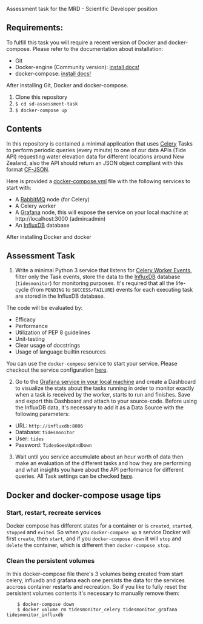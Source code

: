 Assessment task for the MRD - Scientific Developer position

## Requirements:

To fulfill this task you will require a recent version of Docker and docker-compose. Please refer to the documentation about installation:

 * Git
 * Docker-engine (Community version): [install docs!](https://docs.docker.com/install/linux/docker-ce/ubuntu/)
 * docker-compose: [install docs!](https://docs.docker.com/compose/install/)

After installing Git, Docker and docker-compose.

 1. Clone this repository
 2. `$ cd sd-assessment-task`
 3. `$ docker-compose up`

## Contents

In this repository is contained a minimal application that uses [Celery](https://docs.celeryproject.org/en/latest/) Tasks to perform periodic queries (every minute) to one of our data APIs (Tide API) requesting water elevation data for different locations around New Zealand, also the API should return an JSON object compliant with this format [CF-JSON](http://cf-json.org/).

Here is provided a [docker-compose.yml](docker-compose.yml) file with the following services to start with:

 * A [RabbitMQ](https://hub.docker.com/_/rabbitmq) node (for Celery)
 * A Celery worker
 * A [Grafana](https://grafana.com/docs/installation/docker/) node, this will expose the service on your local machine at http://localhost:3000 (admin:admin)
 * An [InfluxDB](https://hub.docker.com/_/influxdb) database

 After installing Docker and docker
 

## Assessment Task

1. Write a minimal Python 3 service that listens for [Celery Worker Events](https://docs.celeryproject.org/en/latest/userguide/monitoring.html#events), filter only the Task events, store the data to the [InfluxDB](https://influxdb-python.readthedocs.io/en/latest/index.html) database (`tidesmonitor`) for monitoring purposes. It's required that all the life-cycle (from `PENDING` to `SUCCESS/FAILURE`) events for each executing task are stored in the InfluxDB database.

The code will be evaluated by:

 * Efficacy 
 * Performance
 * Utilization of PEP 8 guidelines
 * Unit-testing
 * Clear usage of docstrings
 * Usage of language builtin resources
 
You can use the `docker-compose` service to start your service. Please checkout the service configuration [here](docker-compose.yml#53).

2. Go to the [Grafana service in your local machine](http://localhost:3000) and create a Dashboard to visualize the stats about the tasks running in order to monitor exactly when a task is received by the worker, starts to run and finishes. Save and export this Dashboard and attach to your source-code. Before using the InfluxDB data, it's necessary to add it as a Data Source with the following parameters:

  * URL: `http://influxdb:8086`
  * Database: `tidesmonitor`
  * User: `tides`
  * Password: `TidesGoesUpAndDown`


3. Wait until you service accumulate about an hour worth of data then make an evaluation of the different tasks and how they are performing and what insights you have about the API performance for different queries. All Task settings can be checked [here](settings.py).

## Docker and docker-compose usage tips

### Start, restart, recreate services

Docker compose has different states for a container or is `created`, `started`, `stopped` and `exited`. So when you `docker-compose up` a service Docker will first `create`, then `start`, and if you `docker-compose down` it will `stop` and `delete` the container, which is different then `docker-compose stop`.

### Clean the persistent volumes

In this docker-compose file there's 3 volumes being created from start celery, influxdb and grafana each one persists the data for the services accross container restarts and recreation. So if you like to fully reset the persistent volumes contents it's necessary to manually remove them:

```
    $ docker-compose down
    $ docker volume rm tidesmonitor_celery tidesmonitor_grafana tidesmonitor_influxdb
```



